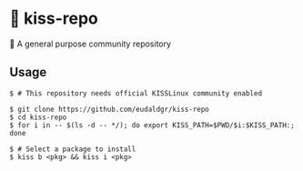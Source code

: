 # :kiss: kiss-repo

:floppy_disk: A general purpose community repository

## Usage

```
$ # This repository needs official KISSLinux community enabled

$ git clone https://github.com/eudaldgr/kiss-repo
$ cd kiss-repo
$ for i in -- $(ls -d -- */); do export KISS_PATH=$PWD/$i:$KISS_PATH:; done

$ # Select a package to install
$ kiss b <pkg> && kiss i <pkg>
```

